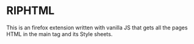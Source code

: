 # RIPHTML
This is an firefox extension written with vanilla JS that gets all the pages HTML in the main tag and its Style sheets.
